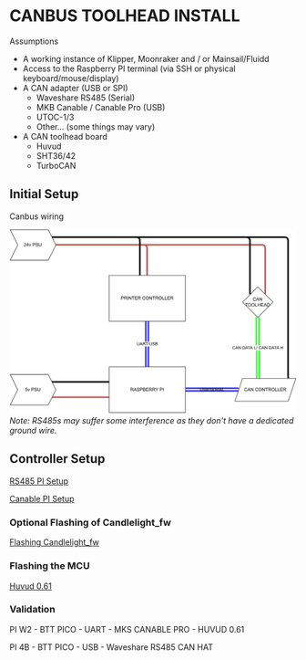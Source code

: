 # CANBUS TOOLHEAD INSTALL

Assumptions

- A working instance of Klipper, Moonraker and / or Mainsail/Fluidd
- Access to the Raspberry PI terminal (via SSH or physical keyboard/mouse/display)
- A CAN adapter (USB or SPI)
  - Waveshare RS485 (Serial)
  - MKB Canable / Canable Pro (USB)
  - UTOC-1/3
  - Other... (some things may vary)
- A CAN toolhead board
  - Huvud
  - SHT36/42
  - TurboCAN

## Initial Setup

Canbus wiring

![](images/canbus_wiring.svg)
*Note: RS485s may suffer some interference as they don't have a dedicated ground wire.*

## Controller Setup

[RS485 PI Setup](rs485.md)

[Canable PI Setup](canable.md)

### Optional Flashing of Candlelight_fw

[Flashing Candlelight_fw](candlelight_fw.md)

### Flashing the MCU

[Huvud 0.61](huvud_firmware.md)

### Validation

PI W2 - BTT PICO - UART - MKS CANABLE PRO - HUVUD 0.61

PI 4B - BTT PICO - USB - Waveshare RS485 CAN HAT


